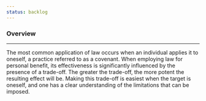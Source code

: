 ```yaml
---
status: backlog
---
```

### Overview  
---  
The most common application of law occurs when an individual applies it to oneself, a practice referred to as a covenant. When employing law for personal benefit, its effectiveness is significantly influenced by the presence of a trade-off. The greater the trade-off, the more potent the resulting effect will be. Making this trade-off is easiest when the target is oneself, and one has a clear understanding of the limitations that can be imposed.